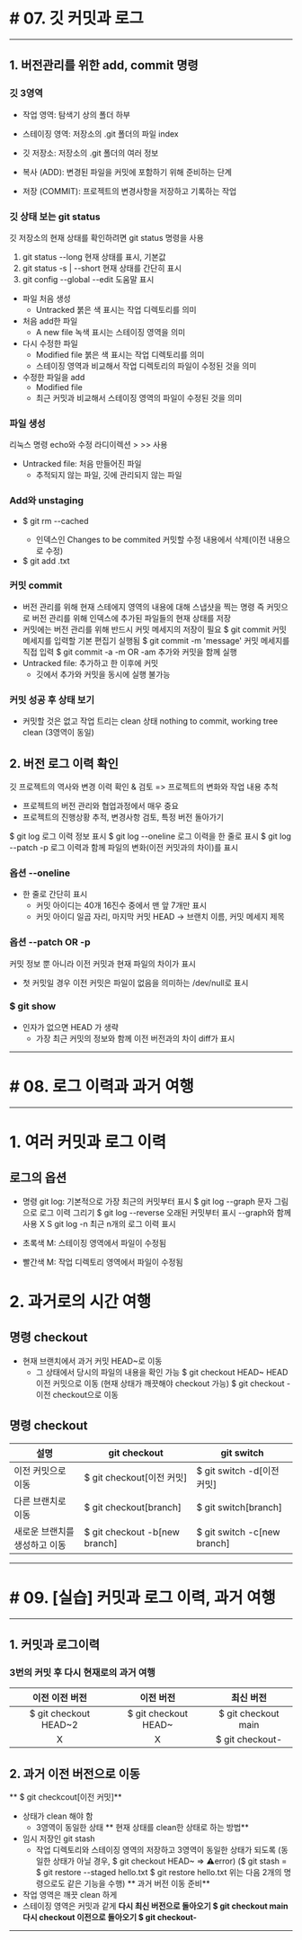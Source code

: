 # # 07. 깃 커밋과 로그

---

## 1. 버전관리를 위한 add, commit 명령
### 깃 3영역

- 작업 영역: 탐색기 상의 폴더 하부
- 스테이징 영역: 저장소의 .git 폴더의 파일 index
- 깃 저장소: 저장소의 .git 폴더의 여러 정보

- 복사 (ADD): 변경된 파일을 커밋에 포함하기 위해 준비하는 단계
- 저장 (COMMIT): 프로젝트의 변경사항을 저장하고 기록하는 작업

### 깃 상태 보는 git status

깃 저장소의 현재 상태를 확인하려면 git status 명령을 사용
1. git status --long 현재 상태를 표시, 기본값
2. git status -s | --short 현재 상태를 간단히 표시
3. git config --global --edit 도움말 표시

- 파일 처음 생성
  - Untracked 붉은 색 표시는 작업 디렉토리를 의미
- 처음 add한 파일
  - A new file 녹색 표시는 스테이징 영역을 의미
- 다시 수정한 파일
  - Modified file 붉은 색 표시는 작업 디렉토리를 의미
  - 스테이징 영역과 비교해서 작업 디렉토리의 파일이 수정된 것을 의미
- 수정한 파일을 add
  - Modified file
  - 최근 커밋과 비교해서 스테이징 영역의 파일이 수정된 것을 의미

### 파일 생성

리눅스 명령 echo와 수정 라디이렉션 > >> 사용
- Untracked file: 처음 만들어진 파일
  - 추적되지 않는 파일, 깃에 관리되지 않는 파일

### Add와 unstaging 

- $ git rm --cached <file>
  - 인덱스인 Changes to be commited 커밋할 수정 내용에서 삭제(이전 내용으로 수정)
- $ git add .txt

### 커밋 commit

- 버전 관리를 위해 현재 스테에지 영역의 내용에 대해 스냅샷을 찍는 명령
  즉 커밋으로 버전 관리를 위해 인덱스에 추가된 파일들의 현재 상태를 저장
- 커밋에는 버전 관리를 위해 반드시 커밋 메세지의 저장이 필요
$ git commit 커밋 메세지를 입력할 기본 편집기 실행됨
$ git commit -m 'message' 커밋 메세지를 직접 입력
$ git commit -a -m OR -am 추가와 커밋을 함께 실행
- Untracked file: 추가하고 한 이후에 커밋
  - 깃에서 추가와 커밋을 동시에 실행 불가능

### 커밋 성공 후 상태 보기

- 커밋할 것은 없고 작업 트리는 clean 상태
  nothing to commit, working tree clean (3영역이 동일)

## 2. 버전 로그 이력 확인

깃 프로젝트의 역사와 변경 이력 확인 & 검토
=> 프로젝트의 변화와 작업 내용 추척
- 프로젝트의 버전 관리와 협업과정에서 매우 중요
- 프로젝트의 진행상황 추적, 변경사항 검토, 특정 버전 돌아가기

$ git log 로그 이력 정보 표시
$ git log --oneline 로그 이력을 한 줄로 표시
$ git log --patch -p 로그 이력과 함께 파일의 변화(이전 커밋과의 차이)를 표시

### 옵션 --oneline

- 한 줄로 간단히 표시
  - 커밋 아이디는 40개 16진수 중에서 맨 앞 7개만 표시
  - 커밋 아이디 일곱 자리, 마지막 커밋 HEAD -> 브랜치 이름, 커밋 메세지 제목

### 옵션 --patch OR -p

커밋 정보 뿐 아니라 이전 커밋과 현재 파일의 차이가 표시
  - 첫 커밋일 경우 이전 커밋은 파일이 없음을 의미하는 /dev/null로 표시

### $ git show 

- 인자가 없으면 HEAD 가 생략
  - 가장 최근 커밋의 정보와 함께 이전 버전과의 차이 diff가 표시

---

# # 08. 로그 이력과 과거 여행

---

# 1. 여러 커밋과 로그 이력
## 로그의 옵션

- 명령 git log: 기본적으로 가장 최근의 커밋부터 표시
$ git log --graph 문자 그림으로 로그 이력 그리기
$ git log --reverse 오래된 커밋부터 표시 --graph와 함께 사용 X
S git log -n 최근 n개의 로그 이력 표시

- 초록색 M: 스테이징 영역에서 파일이 수정됨
- 빨간색 M: 작업 디렉토리 영역에서 파일이 수정됨

# 2. 과거로의 시간 여행
## 명령 checkout

- 현재 브랜치에서 과거 커밋 HEAD~로 이동
  - 그 상태에서 당시의 파일의 내용을 확인 가능
$ git checkout HEAD~ HEAD 이전 커밋으로 이동
(현재 상태가 깨끗해야 checkout 가능)
$ git checkout - 이전 checkout으로 이동

## 명령 checkout
|설명|git checkout|git switch|
|---------------------|-------|---------|
| 이전 커밋으로 이동 | $ git checkout[이전 커밋] | $ git switch -d[이전 커밋]|
| 다른 브랜치로 이동 | $ git checkout[branch] | $ git switch[branch] |
|새로운 브랜치를 생성하고 이동 | $ git checkout -b[new branch] | $ git switch -c[new branch] |

---

# # 09. [실습] 커밋과 로그 이력, 과거 여행

---

## 1. 커밋과 로그이력
### 3번의 커밋 후 다시 현재로의 과거 여행

| 이전 이전 버전 | 이전 버전 | 최신 버전 |
|:---:|:---:|:---:|
|$ git checkout HEAD~2|$ git checkout HEAD~|$ git checkout main|
|X|X|$ git checkout-|

## 2. 과거 이전 버전으로 이동

** $ git checkcout[이전 커밋]**
- 상태가 clean 해야 함
  - 3영역이 동일한 상태
** 현재 상태를 clean한 상태로 하는 방법**
- 임시 저장인 git stash
  - 작업 디렉토리와 스테이징 영역의 저장하고 3영역이 동일한 상태가 되도록
  (동일한 상태가 아닐 경우, $ git checkout HEAD~ => ⚠️error)
  ($ git stash = $ git restore --staged hello.txt
                 $ git restore hello.txt
  위는 다음 2개의 명령으로도 같은 기능을 수행)
** 과거 버전 이동 준비**
- 작업 영역은 깨끗 clean 하게
- 스테이징 영역은 커밋과 같게
**다시 최신 버전으로 돌아오기 $ git checkout main**
**다시 checkout 이전으로 돌아오기 $ git checkout-**

---